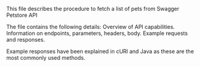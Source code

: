 This file describes the procedure to fetch a list of pets from Swagger Petstore API

The file contains the following details:
Overview of API capabilities.
Information on endpoints, parameters, headers, body.
Example requests and responses.

Example responses have been explained in cURl and Java as these are the most commonly used methods.
